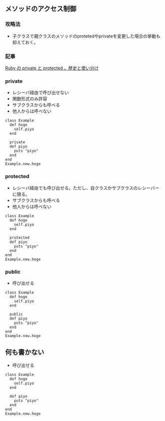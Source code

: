 ## メソッドのアクセス制御

### 攻略法
- 子クラスで親クラスのメソッドのprotetedやprivateを変更した場合の挙動も抑えておく。

### 記事
[Ruby の private と protected 。歴史と使い分け](https://qiita.com/tbpgr/items/6f1c0c7b77218f74c63e)

### private
- レシーバ経由で呼び出せない
- 関数形式のみ許容
- サブクラスからも呼べる
- 他人からは呼べない
```
class Example
  def hoge
    self.piyo
  end

  private
  def piyo
    puts "piyo"
  end
end
Example.new.hoge

```

### protected
- レシーバ経由でも呼び出せる。ただし、自クラスかサブクラスのレシーバーに限る。
- サブクラスからも呼べる
- 他人からは呼べない
```
class Example
  def hoge
    self.piyo
  end

  protected
  def piyo
    puts "piyo"
  end
end
Example.new.hoge
```

### public
- 呼び出せる
```
class Example
  def hoge
    self.piyo
  end

  public
  def piyo
    puts "piyo"
  end
end
Example.new.hoge
```

## 何も書かない
- 呼び出せる
```
class Example
  def hoge
    self.piyo
  end

  def piyo
    puts "piyo"
  end
end
Example.new.hoge
```
